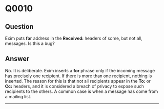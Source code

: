 Q0010
=====

Question
--------

Exim puts **for** address in the **Received:** headers of some, but
not all, messages. Is this a bug?

Answer
------

No. It is deliberate. Exim inserts a **for** phrase only if the incoming message has precisely one recipient. If
there is more than one recipient, nothing is inserted. The reason for
this is that not all recipients appear in the **To:**  or **Cc:**
headers, and it is considered a breach of privacy to expose such
recipients to the others. A common case is when a message has come
from a mailing list.

* * * * *
